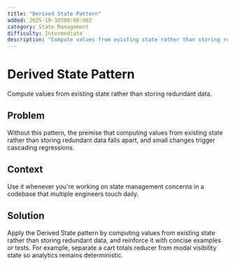 ```yaml
---
title: "Derived State Pattern"
added: 2025-10-10T00:00:00Z
category: State Management
difficulty: Intermediate
description: "Compute values from existing state rather than storing redundant data."
---
```

# Derived State Pattern

Compute values from existing state rather than storing redundant data.

## Problem

Without this pattern, the premise that computing values from existing state rather than storing redundant data falls apart, and small changes trigger cascading regressions.

## Context

Use it whenever you're working on state management concerns in a codebase that multiple engineers touch daily.

## Solution

Apply the Derived State pattern by computing values from existing state rather than storing redundant data, and reinforce it with concise examples or tests. For example, separate a cart totals reducer from modal visibility state so analytics remains deterministic.

